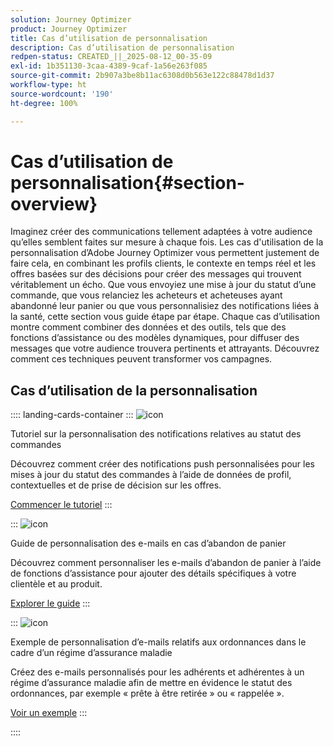 ```yaml
---
solution: Journey Optimizer
product: Journey Optimizer
title: Cas d’utilisation de personnalisation
description: Cas d’utilisation de personnalisation
redpen-status: CREATED_||_2025-08-12_00-35-09
exl-id: 1b351130-3caa-4389-9caf-1a56e263f085
source-git-commit: 2b907a3be8b11ac6308d0b563e122c88478d1d37
workflow-type: ht
source-wordcount: '190'
ht-degree: 100%

---
```


# Cas d’utilisation de personnalisation{#section-overview}

Imaginez créer des communications tellement adaptées à votre audience qu’elles semblent faites sur mesure à chaque fois. Les cas d&#39;utilisation de la personnalisation d’Adobe Journey Optimizer vous permettent justement de faire cela, en combinant les profils clients, le contexte en temps réel et les offres basées sur des décisions pour créer des messages qui trouvent véritablement un écho. Que vous envoyiez une mise à jour du statut d’une commande, que vous relanciez les acheteurs et acheteuses ayant abandonné leur panier ou que vous personnalisiez des notifications liées à la santé, cette section vous guide étape par étape. Chaque cas d’utilisation montre comment combiner des données et des outils, tels que des fonctions d’assistance ou des modèles dynamiques, pour diffuser des messages que votre audience trouvera pertinents et attrayants. Découvrez comment ces techniques peuvent transformer vos campagnes.

## Cas d’utilisation de la personnalisation

:::: landing-cards-container
:::
![icon](https://cdn.experienceleague.adobe.com/icons/circle-play.svg?lang=fr)

Tutoriel sur la personnalisation des notifications relatives au statut des commandes

Découvrez comment créer des notifications push personnalisées pour les mises à jour du statut des commandes à l’aide de données de profil, contextuelles et de prise de décision sur les offres.

[Commencer le tutoriel](../using/personalization/personalization-use-case.md)
:::

:::
![icon](https://cdn.experienceleague.adobe.com/icons/bullseye.svg?lang=fr)

Guide de personnalisation des e-mails en cas d’abandon de panier

Découvrez comment personnaliser les e-mails d’abandon de panier à l’aide de fonctions d’assistance pour ajouter des détails spécifiques à votre clientèle et au produit.

[Explorer le guide](../using/personalization/personalization-use-case-helper-functions.md)
:::

:::
![icon](https://cdn.experienceleague.adobe.com/icons/bullseye.svg?lang=fr)

Exemple de personnalisation d’e-mails relatifs aux ordonnances dans le cadre d’un régime d’assurance maladie

Créez des e-mails personnalisés pour les adhérents et adhérentes à un régime d’assurance maladie afin de mettre en évidence le statut des ordonnances, par exemple « prête à être retirée » ou « rappelée ».

[Voir un exemple](../using/personalization/perso-uc-plan-prescriptions.md)
:::

::::
